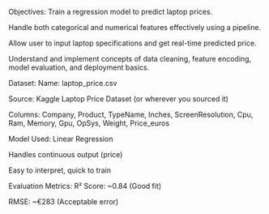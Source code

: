 Objectives:
Train a regression model to predict laptop prices.

Handle both categorical and numerical features effectively using a pipeline.

Allow user to input laptop specifications and get real-time predicted price.

Understand and implement concepts of data cleaning, feature encoding, model evaluation, and deployment basics.


Dataset:
Name: laptop_price.csv

Source: Kaggle Laptop Price Dataset (or wherever you sourced it)

Columns: Company, Product, TypeName, Inches, ScreenResolution, Cpu, Ram, Memory, Gpu, OpSys, Weight, Price_euros


Model Used:
Linear Regression

Handles continuous output (price)

Easy to interpret, quick to train


Evaluation Metrics:
R² Score: ~0.84 (Good fit)

RMSE: ~€283 (Acceptable error)

